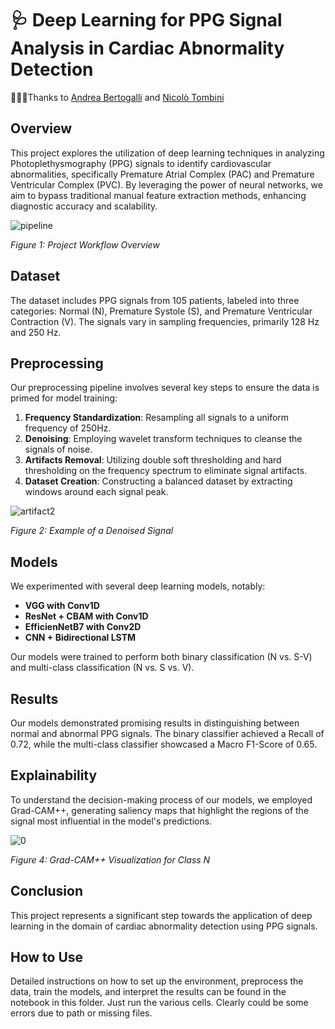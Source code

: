 # 🩺 Deep Learning for PPG Signal Analysis in Cardiac Abnormality Detection
🧑‍🤝‍🧑Thanks to [Andrea Bertogalli](https://github.com/andberto) and [Nicolò Tombini](https://github.com/tombinic)
## Overview

This project explores the utilization of deep learning techniques in analyzing Photoplethysmography (PPG) signals to identify cardiovascular abnormalities, specifically Premature Atrial Complex (PAC) and Premature Ventricular Complex (PVC). By leveraging the power of neural networks, we aim to bypass traditional manual feature extraction methods, enhancing diagnostic accuracy and scalability.

![pipeline](https://github.com/tombinic/PPGAnalysis/assets/91635053/eb2e1496-98ae-4f54-b503-3a8456d41da3)


*Figure 1: Project Workflow Overview*

## Dataset

The dataset includes PPG signals from 105 patients, labeled into three categories: Normal (N), Premature Systole (S), and Premature Ventricular Contraction (V). The signals vary in sampling frequencies, primarily 128 Hz and 250 Hz.

## Preprocessing

Our preprocessing pipeline involves several key steps to ensure the data is primed for model training:

1. **Frequency Standardization**: Resampling all signals to a uniform frequency of 250Hz.
2. **Denoising**: Employing wavelet transform techniques to cleanse the signals of noise.
3. **Artifacts Removal**: Utilizing double soft thresholding and hard thresholding on the frequency spectrum to eliminate signal artifacts.
4. **Dataset Creation**: Constructing a balanced dataset by extracting windows around each signal peak.

![artifact2](https://github.com/tombinic/PPGAnalysis/assets/91635053/c893b61c-b2f7-4365-94a1-773d56b24a20)


*Figure 2: Example of a Denoised Signal*

## Models

We experimented with several deep learning models, notably:

- **VGG with Conv1D**
- **ResNet + CBAM with Conv1D**
- **EfficienNetB7 with Conv2D**
- **CNN + Bidirectional LSTM**

Our models were trained to perform both binary classification (N vs. S-V) and multi-class classification (N vs. S vs. V).

## Results

Our models demonstrated promising results in distinguishing between normal and abnormal PPG signals. The binary classifier achieved a Recall of 0.72, while the multi-class classifier showcased a Macro F1-Score of 0.65.

## Explainability

To understand the decision-making process of our models, we employed Grad-CAM++, generating saliency maps that highlight the regions of the signal most influential in the model's predictions.

![0](https://github.com/tombinic/PPGAnalysis/assets/91635053/fbbc9d1a-4b13-49e8-8668-3937a7ed6d87)

*Figure 4: Grad-CAM++ Visualization for Class N*

## Conclusion

This project represents a significant step towards the application of deep learning in the domain of cardiac abnormality detection using PPG signals.

## How to Use

Detailed instructions on how to set up the environment, preprocess the data, train the models, and interpret the results can be found in the notebook in this folder. Just run the various cells.
Clearly could be some errors due to path or missing files.

